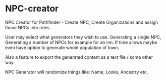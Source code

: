# NPC-creator
NPC Creator for Pathfinder - Create NPC, Create Organizations and assign those NPCs into roles.

User may select what generators they wish to use. Generating a single NPC, Generating a number of NPCs for example for an Inn. If time allows maybe even have option to generate whole population of town.

Also a feature to export the generated content as a text file / some other way.

NPC Generator will randomize things like: Name, Looks, Ancestry etc.
